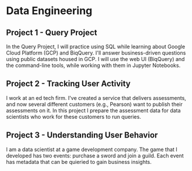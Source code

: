 # Data Engineering

## Project 1 - Query Project
In the Query Project, I will practice using SQL while learning about Google Cloud Platform (GCP) and BiqQuery. I'll answer business-driven questions using public datasets housed in GCP. I will use the web UI (BiqQuery) and the command-line tools, while working with them in Jupyter Notebooks.

## Project 2 - Tracking User Activity
I work at an ed tech firm. I've created a service that delivers assessments, and now several different customers (e.g., Pearson) want to publish their assessments on it. In this project I prepare the assessment data for data scientists who work for these customers to run queries.

## Project 3 - Understanding User Behavior
I am a data scientist at a game development company. The game that I developed has two events: purchase a sword and join a guild. Each event has metadata that can be quieried to gain business insights.
